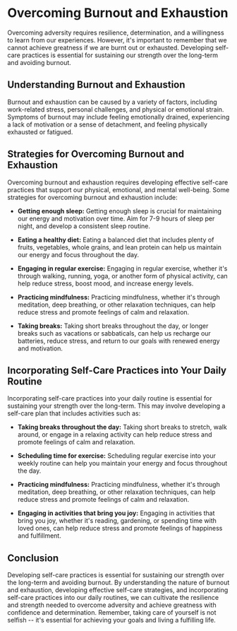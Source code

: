 Overcoming Burnout and Exhaustion
============================================================================

Overcoming adversity requires resilience, determination, and a willingness to learn from our experiences. However, it's important to remember that we cannot achieve greatness if we are burnt out or exhausted. Developing self-care practices is essential for sustaining our strength over the long-term and avoiding burnout.

Understanding Burnout and Exhaustion
------------------------------------

Burnout and exhaustion can be caused by a variety of factors, including work-related stress, personal challenges, and physical or emotional strain. Symptoms of burnout may include feeling emotionally drained, experiencing a lack of motivation or a sense of detachment, and feeling physically exhausted or fatigued.

Strategies for Overcoming Burnout and Exhaustion
------------------------------------------------

Overcoming burnout and exhaustion requires developing effective self-care practices that support our physical, emotional, and mental well-being. Some strategies for overcoming burnout and exhaustion include:

* **Getting enough sleep:** Getting enough sleep is crucial for maintaining our energy and motivation over time. Aim for 7-9 hours of sleep per night, and develop a consistent sleep routine.

* **Eating a healthy diet:** Eating a balanced diet that includes plenty of fruits, vegetables, whole grains, and lean protein can help us maintain our energy and focus throughout the day.

* **Engaging in regular exercise:** Engaging in regular exercise, whether it's through walking, running, yoga, or another form of physical activity, can help reduce stress, boost mood, and increase energy levels.

* **Practicing mindfulness:** Practicing mindfulness, whether it's through meditation, deep breathing, or other relaxation techniques, can help reduce stress and promote feelings of calm and relaxation.

* **Taking breaks:** Taking short breaks throughout the day, or longer breaks such as vacations or sabbaticals, can help us recharge our batteries, reduce stress, and return to our goals with renewed energy and motivation.

Incorporating Self-Care Practices into Your Daily Routine
---------------------------------------------------------

Incorporating self-care practices into your daily routine is essential for sustaining your strength over the long-term. This may involve developing a self-care plan that includes activities such as:

* **Taking breaks throughout the day:** Taking short breaks to stretch, walk around, or engage in a relaxing activity can help reduce stress and promote feelings of calm and relaxation.

* **Scheduling time for exercise:** Scheduling regular exercise into your weekly routine can help you maintain your energy and focus throughout the day.

* **Practicing mindfulness:** Practicing mindfulness, whether it's through meditation, deep breathing, or other relaxation techniques, can help reduce stress and promote feelings of calm and relaxation.

* **Engaging in activities that bring you joy:** Engaging in activities that bring you joy, whether it's reading, gardening, or spending time with loved ones, can help reduce stress and promote feelings of happiness and fulfillment.

Conclusion
----------

Developing self-care practices is essential for sustaining our strength over the long-term and avoiding burnout. By understanding the nature of burnout and exhaustion, developing effective self-care strategies, and incorporating self-care practices into our daily routines, we can cultivate the resilience and strength needed to overcome adversity and achieve greatness with confidence and determination. Remember, taking care of yourself is not selfish -- it's essential for achieving your goals and living a fulfilling life.
